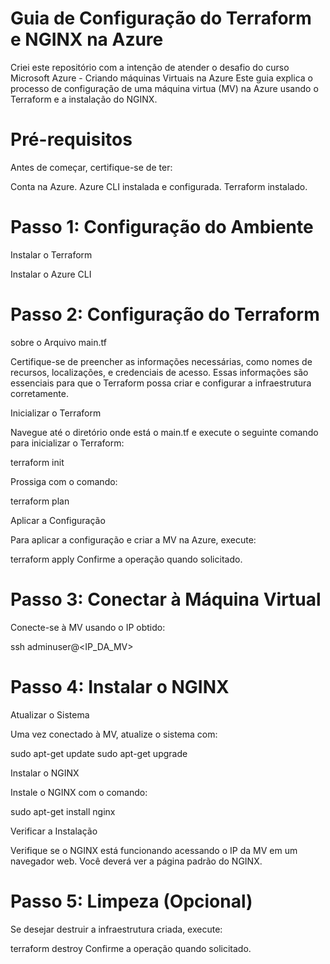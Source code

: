 # Guia de Configuração do Terraform e NGINX na Azure 

Criei este repositório com a intenção de atender o desafio do curso Microsoft Azure - Criando máquinas Virtuais na Azure
Este guia explica o processo de configuração de uma máquina virtua (MV) na Azure usando o Terraform e a instalação do NGINX.

# Pré-requisitos
Antes de começar, certifique-se de ter:

Conta na Azure.
Azure CLI instalada e configurada.
Terraform instalado.

# Passo 1: Configuração do Ambiente
Instalar o Terraform

Instalar o Azure CLI

# Passo 2: Configuração do Terraform
sobre o Arquivo main.tf

Certifique-se de preencher as informações necessárias, como nomes de recursos, localizações, e credenciais de acesso. Essas informações são essenciais para que o Terraform possa criar e configurar a infraestrutura corretamente.

Inicializar o Terraform

Navegue até o diretório onde está o main.tf e execute o seguinte comando para inicializar o Terraform:

terraform init

Prossiga com o comando:

terraform plan

Aplicar a Configuração

Para aplicar a configuração e criar a MV na Azure, execute:

terraform apply
Confirme a operação quando solicitado.

# Passo 3: Conectar à Máquina Virtual
Conecte-se à MV usando o IP obtido:

ssh adminuser@<IP_DA_MV>

# Passo 4: Instalar o NGINX
Atualizar o Sistema

Uma vez conectado à MV, atualize o sistema com:

sudo apt-get update
sudo apt-get upgrade

Instalar o NGINX

Instale o NGINX com o comando:

sudo apt-get install nginx

Verificar a Instalação

Verifique se o NGINX está funcionando acessando o IP da MV em um navegador web. Você deverá ver a página padrão do NGINX.

# Passo 5: Limpeza (Opcional)
Se desejar destruir a infraestrutura criada, execute:

terraform destroy
Confirme a operação quando solicitado.

